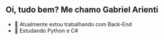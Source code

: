 ## Oi, tudo bem? Me chamo Gabriel Arienti

- 🔭 Atualmente estou trabalhando com Back-End
- 🌱 Estudando Python e C#
